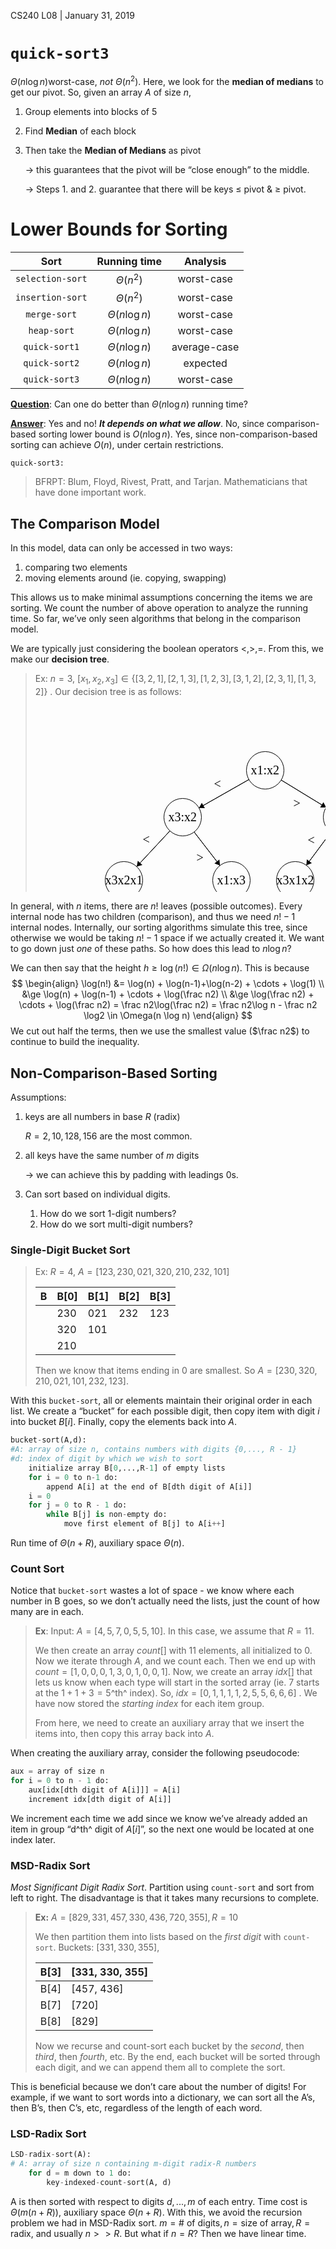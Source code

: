 CS240 L08 | January 31, 2019

# `quick-sort3`

$\Theta(n \log n)​$ worst-case, *not* $\Theta(n^2)​$. Here, we look for the **median of medians** to get our pivot. So, given an array $A​$ of size $n​$,

1. Group elements into blocks of 5

2. Find **Median** of each block

3. Then take the **Median of Medians** as pivot

   $\to$ this guarantees that the pivot will be “close enough” to the middle. 

   $\to$ Steps 1. and 2. guarantee that there will be keys $\le$ pivot & $\ge$ pivot.

# Lower Bounds for Sorting

|       Sort       |    Running time    |   Analysis   |
| :--------------: | :----------------: | :----------: |
| `selection-sort` |   $\Theta(n^2)$    |  worst-case  |
| `insertion-sort` |   $\Theta(n^2)$    |  worst-case  |
|   `merge-sort`   | $\Theta(n \log n)$ |  worst-case  |
|   `heap-sort`    | $\Theta(n \log n)$ |  worst-case  |
|  `quick-sort1`   | $\Theta(n \log n)$ | average-case |
|  `quick-sort2`   | $\Theta(n \log n)$ |   expected   |
|  `quick-sort3`   | $\Theta(n \log n)$ |  worst-case  |

**<u>Question</u>**: Can one do better than $\Theta(n \log n)$ running time?

**<u>Answer</u>**: Yes and no! ***It depends on what we allow***. No, since comparison-based sorting lower bound is  $O(n\log n)$. Yes, since non-comparison-based sorting can achieve $O(n)$, under certain restrictions.

```
quick-sort3:
```

> BFRPT: Blum, Floyd, Rivest, Pratt, and Tarjan. Mathematicians that have done important work. 

## The Comparison Model

In this model, data can only be accessed in two ways:

1. comparing two elements
2. moving elements around (ie. copying, swapping)

This allows us to make minimal assumptions concerning the items we are sorting. We count the number of above operation to analyze the running time. So far, we’ve only seen algorithms that belong in the comparison model.

We are typically just considering the boolean operators $\lt, \gt, =$. From this, we make our **decision tree**. 

> Ex: $n=3$, $[x_1, x_2, x_3] \in \{[3,2,1], [2,1,3],[1,2,3],[3,1,2],[2,3,1],[1,3,2]\}$ . Our decision tree is as follows:
>
> <svg width="700" height="450" version="1.1" xmlns="http://www.w3.org/2000/svg">
> 	<ellipse stroke="black" stroke-width="1" fill="none" cx="367.5" cy="103.5" rx="30" ry="30"/>
> 	<text x="344.5" y="109.5" font-family="Times New Roman" font-size="20">x1:x2</text>
> 	<ellipse stroke="black" stroke-width="1" fill="none" cx="235.5" cy="178.5" rx="30" ry="30"/>
> 	<text x="212.5" y="184.5" font-family="Times New Roman" font-size="20">x3:x2</text>
> 	<ellipse stroke="black" stroke-width="1" fill="none" cx="490.5" cy="178.5" rx="30" ry="30"/>
> 	<text x="467.5" y="184.5" font-family="Times New Roman" font-size="20">x1:x3</text>
> 	<ellipse stroke="black" stroke-width="1" fill="none" cx="141.5" cy="279.5" rx="30" ry="30"/>
> 	<text x="111.5" y="285.5" font-family="Times New Roman" font-size="20">x3x2x1</text>
> 	<ellipse stroke="black" stroke-width="1" fill="none" cx="313.5" cy="279.5" rx="30" ry="30"/>
> 	<text x="290.5" y="285.5" font-family="Times New Roman" font-size="20">x1:x3</text>
> 	<ellipse stroke="black" stroke-width="1" fill="none" cx="415.5" cy="279.5" rx="30" ry="30"/>
> 	<text x="385.5" y="285.5" font-family="Times New Roman" font-size="20">x3x1x2</text>
> 	<ellipse stroke="black" stroke-width="1" fill="none" cx="573.5" cy="279.5" rx="30" ry="30"/>
> 	<text x="550.5" y="285.5" font-family="Times New Roman" font-size="20">x2:x3</text>
> 	<ellipse stroke="black" stroke-width="1" fill="none" cx="490.5" cy="393.5" rx="30" ry="30"/>
> 	<text x="460.5" y="399.5" font-family="Times New Roman" font-size="20">x1x3x2</text>
> 	<ellipse stroke="black" stroke-width="1" fill="none" cx="220.5" cy="394.5" rx="30" ry="30"/>
> 	<text x="190.5" y="400.5" font-family="Times New Roman" font-size="20">x2x1x3</text>
> 	<ellipse stroke="black" stroke-width="1" fill="none" cx="391.5" cy="394.5" rx="30" ry="30"/>
> 	<text x="361.5" y="400.5" font-family="Times New Roman" font-size="20">x2x3x1</text>
> 	<ellipse stroke="black" stroke-width="1" fill="none" cx="652.5" cy="387.5" rx="30" ry="30"/>
> 	<text x="622.5" y="393.5" font-family="Times New Roman" font-size="20">x1x2x3</text>
> 	<polygon stroke="black" stroke-width="1" points="341.416,118.32 261.584,163.68"/>
> 	<polygon fill="black" stroke-width="1" points="261.584,163.68 271.009,164.075 266.069,155.38"/>
> 	<text x="285.5" y="131.5" font-family="Times New Roman" font-size="20">&lt;</text>
> 	<polygon stroke="black" stroke-width="1" points="215.061,200.461 161.939,257.539"/>
> 	<polygon fill="black" stroke-width="1" points="161.939,257.539 171.049,255.09 163.729,248.277"/>
> 	<text x="171.5" y="220.5" font-family="Times New Roman" font-size="20">&lt;</text>
> 	<polygon stroke="black" stroke-width="1" points="253.837,202.244 295.163,255.756"/>
> 	<polygon fill="black" stroke-width="1" points="295.163,255.756 294.231,246.369 286.316,252.481"/>
> 	<text x="257.5" y="249.5" font-family="Times New Roman" font-size="20">&gt;</text>
> 	<polygon stroke="black" stroke-width="1" points="393.114,119.118 464.886,162.882"/>
> 	<polygon fill="black" stroke-width="1" points="464.886,162.882 460.659,154.448 455.453,162.986"/>
> 	<text x="412.5" y="162.5" font-family="Times New Roman" font-size="20">&gt;</text>
> 	<polygon stroke="black" stroke-width="1" points="472.615,202.586 433.385,255.414"/>
> 	<polygon fill="black" stroke-width="1" points="433.385,255.414 442.169,251.972 434.14,246.011"/>
> 	<text x="435.5" y="221.5" font-family="Times New Roman" font-size="20">&lt;</text>
> 	<polygon stroke="black" stroke-width="1" points="509.547,201.678 554.453,256.322"/>
> 	<polygon fill="black" stroke-width="1" points="554.453,256.322 553.237,246.967 545.511,253.316"/>
> 	<text x="515.5" y="249.5" font-family="Times New Roman" font-size="20">&gt;</text>
> 	<polygon stroke="black" stroke-width="1" points="294.636,302.827 239.364,371.173"/>
> 	<polygon fill="black" stroke-width="1" points="239.364,371.173 248.283,368.097 240.507,361.809"/>
> 	<text x="250.5" y="328.5" font-family="Times New Roman" font-size="20">&lt;</text>
> 	<polygon stroke="black" stroke-width="1" points="330.34,304.328 374.66,369.672"/>
> 	<polygon fill="black" stroke-width="1" points="374.66,369.672 374.308,360.245 366.032,365.858"/>
> 	<text x="335.5" y="356.5" font-family="Times New Roman" font-size="20">&gt;</text>
> 	<polygon stroke="black" stroke-width="1" points="555.842,303.753 508.158,369.247"/>
> 	<polygon fill="black" stroke-width="1" points="508.158,369.247 516.909,365.723 508.824,359.837"/>
> 	<text x="514.5" y="328.5" font-family="Times New Roman" font-size="20">&lt;</text>
> 	<polygon stroke="black" stroke-width="1" points="591.212,303.714 634.788,363.286"/>
> 	<polygon fill="black" stroke-width="1" points="634.788,363.286 634.101,353.878 626.03,359.782"/>
> 	<text x="595.5" y="353.5" font-family="Times New Roman" font-size="20">&gt;</text>
> </svg>

In general, with $n$ items, there are $n!$ leaves (possible outcomes). Every internal node has two children (comparison), and thus we need $n! - 1$ internal nodes. Internally, our sorting algorithms simulate this tree, since otherwise we would be taking $n!-1$ space if we actually created it. We want to go down just *one* of these paths. So how does this lead to $n\log n$?

We can then say that the height $h \ge \log(n!) \in \Omega(n \log n)$. This is because 
$$
\begin{align}
\log(n!) &= \log(n) + \log(n-1)+\log(n-2) + \cdots + \log(1)
\\ &\ge \log(n) + \log(n-1) + \cdots + \log(\frac n2)
\\ &\ge \log(\frac n2) + \cdots + \log(\frac n2) = \frac n2\log(\frac n2) = \frac n2\log n - \frac n2 \log2 \in \Omega(n \log n)
\end{align}
$$
We cut out half the terms, then we use the smallest value ($\frac n2$) to continue to build the inequality.

## Non-Comparison-Based Sorting

Assumptions:

1. keys are all numbers in base $R$ (radix)

   $R = 2, 10, 128, 156​$ are the most common.

2. all keys have the same number of $m$ digits

   $\to$ we can achieve this by padding with leadings 0s.

3. Can sort based on individual digits.

   1. How do we sort 1-digit numbers?
   2. How do we sort multi-digit numbers?

### Single-Digit Bucket Sort

> Ex: $R = 4$, $A =[123, 230, 021, 320, 210, 232, 101]$
>
> | B    | B[0] | B[1] | B[2] | B[3] |
> | ---- | ---- | ---- | ---- | ---- |
> |      | 230  | 021  | 232  | 123  |
> |      | 320  | 101  |      |      |
> |      | 210  |      |      |      |
>
> Then we know that items ending in 0 are smallest. So $A = [230, 320, 210, 021, 101, 232, 123]$.

With this `bucket-sort`, all or elements maintain their original order in each list. We create a “bucket” for each possible digit, then copy item with digit $i$ into bucket $B[i]$. Finally, copy the elements back into $A$.

```python
bucket-sort(A,d):
#A: array of size n, contains numbers with digits {0,..., R - 1}
#d: index of digit by which we wish to sort
	initialize array B[0,...,R-1] of empty lists
    for i = 0 to n-1 do:
        append A[i] at the end of B[dth digit of A[i]]
    i = 0
    for j = 0 to R - 1 do:
        while B[j] is non-empty do:
            move first element of B[j] to A[i++]
```

Run time of $\Theta(n + R)$, auxiliary space $\Theta(n)$.

### Count Sort

Notice that `bucket-sort` wastes a lot of space - we know where each number in B goes, so we don’t actually need the lists, just the count of how many are in each.

> **Ex**: Input: $A = [4, 5, 7, 0, 5, 5, 10]$. In this case, we assume that $R=11$. 
>
> We then create an array $count[]$ with 11 elements, all initialized to 0. Now we iterate through $A$, and we count each. Then we end up with $count = [1, 0, 0, 0, 1, 3, 0, 1, 0, 0, 1]$. Now, we create an array $idx[]$ that lets us know when each type will start in the sorted array (ie. 7 starts at the $1+1+3=5$^th^ index). So, $idx = [0,1,1,1,1,2,5,5,6,6,6]$ . We have now stored the *starting index* for each item group. 
>
> From here, we need to create an auxiliary array that we insert the items into, then copy this array back into $A$. 

When creating the auxiliary array, consider the following pseudocode:

```python
aux = array of size n
for i = 0 to n - 1 do:
    aux[idx[dth digit of A[i]]] = A[i]
    increment idx[dth digit of A[i]]
```

We increment each time we add since we know we’ve already added an item in group “d^th^ digit of $A[i]$”, so the next one would be located at one index later.

### MSD-Radix Sort

*Most Significant Digit Radix Sort*. Partition using `count-sort` and sort from left to right. The disadvantage is that it takes many recursions to complete.

> **Ex:** $A = [ 829, 331, 457, 330, 436, 720,355], R = 10$
>
> We then partition them into lists based on the *first digit* with `count-sort`. Buckets: $[331, 330,355],$
>
> | B[3] | [331, 330, 355] |
> | ---- | --------------- |
> | B[4] | [457, 436]      |
> | B[7] | [720]           |
> | B[8] | [829]           |
>
> Now we recurse and count-sort each bucket by the *second*, then *third*, then *fourth*, etc. By the end, each bucket will be sorted through each digit, and we can append them all to complete the sort.

This is beneficial because we don’t care about the number of digits! For example, if we want to sort words into a dictionary, we can sort all the A’s, then B’s, then C’s, etc, regardless of the length of each word.

### LSD-Radix Sort

```python
LSD-radix-sort(A):
# A: array of size n containing m-digit radix-R numbers
    for d = m down to 1 do:
        key-indexed-count-sort(A, d)
```

A is then sorted with respect to digits $d, ..., m$ of each entry. Time cost is $\Theta(m(n + R))$, auxiliary space $\Theta(n+R)$. With this, we avoid the recursion problem we had in MSD-Radix sort. $m = \text{# of digits}, n = \text{size of array}, R=\text{radix}$, and usually $n >> R$. But what if $n = R$? Then we have linear time.





